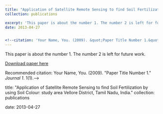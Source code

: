 ```yaml
---
title: "Application of Satellite Remote Sensing to find Soil Fertilization by using Soil Colour: study area Vellore District, Tamil Nadu, India."
collection: publications

excerpt: 'This paper is about the number 1. The number 2 is left for future work.'
date: 2013-04-27


<!--citation: 'Your Name, You. (2009). &quot;Paper Title Number 1.&quot; <i>Journal 1</i>. 1(1).'
---
```

This paper is about the number 1. The number 2 is left for future work.

[Download paper here](http://academicpages.github.io/files/paper1.pdf)

Recommended citation: Your Name, You. (2009). "Paper Title Number 1." <i>Journal 1</i>. 1(1).-->

title: "Application of Satellite Remote Sensing to find Soil Fertilization by using Soil Colour: study area Vellore District, Tamil Nadu, India."
collection: publications


date: 2013-04-27

